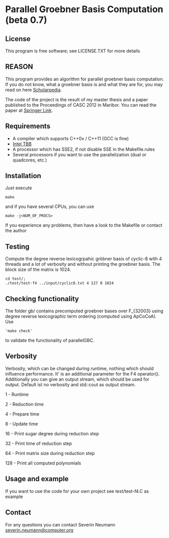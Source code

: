 Parallel Groebner Basis Computation (beta 0.7)
=======

License
-------
This program is free software; see LICENSE.TXT for more details

REASON
------
This program provides an algorithm for parallel groebner basis computation.
If you do not know, what a groebner basis is and what they are for,
you may read on here [Scholarpedia](http://www.scholarpedia.org/article/Groebner_basis).

The code of the project is the result of my master thesis and a paper published to the
Proceedings of CASC 2012 in Maribor. You can read the paper at [Springer Link](http://link.springer.com/chapter/10.1007/978-3-642-32973-9_22).


Requirements
------------
* A compiler which supports C++0x / C++11 (GCC is fine)
* [Intel TBB](http://threadingbuildingblocks.org/)
* A processor which has SSE2, if not disable SSE in the Makefile.rules
* Several processors if you want to use the parallelization (dual or quadcores, etc.)

Installation
------------
Just execute

    make

and if you have several CPUs, you can use

    make -j<NUM_OF_PROCS>

If you experience any problems, then have a look to the Makefile or 
contact the author

Testing
-------
Compute the degree reverse lexicogrpahic gröbner basis of cyclic-8 with 4 threads
and a lot of verbosity and without printing the groebner basis. The block size of
the matrix is 1024.

    cd test/;
    ./test/test-f4 ../input/cyclic8.txt 4 127 0 1024

Checking functionality
----------------------
The folder gb/ contains precomputed groebner bases over F_{32003} using degree reverse
lexicographic term ordering (computed using ApCoCoA). Use 

    'make check'
        
to validate the functionality of parallelGBC.

Verbosity
---------
Verbosity, which can be changed during runtime, nothing which should
influence performance. It' is an additional parameter for the F4 operator().
Additionally you can give an output stream, which should be used for output.
Default ist no verbosity and std::cout as output stream.

1 - Runtime

2 - Reduction time

4 - Prepare time

8 - Update time

16 - Print sugar degree during reduction step

32 - Print time of reduction step

64 - Print matrix size during reduction step

128 - Print all computed polynomials

Usage and example
-----------------
If you want to use the code for your own project see test/test-f4.C as example

Contact
-------
For any questions you can contact Severin Neumann <severin.neumann@computer.org>
